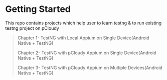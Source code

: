 # Getting Started

This repo contains projects which help user to learn testng & to run existing testng project on pCloudy
>Chapter 1- TestNG with Local Appium on Single Device(Android Native + TestNG)
>
>Chapter 2- TestNG with pCloudy Appium on Single Device(Android Native + TestNG)
>
>Chapter 3- TestNG with pCloudy Appium on Multiple Devices(Android Native + TestNG)

